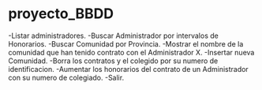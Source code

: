 # proyecto_BBDD

 -Listar administradores.
 -Buscar Administrador por intervalos de Honorarios.
 -Buscar Comunidad por Provincia.
 -Mostrar el nombre de la comunidad que han tenido contrato con el Administrador X.
 -Insertar nueva Comunidad.
 -Borra los contratos y el colegido por su numero de identificacion.
 -Aumentar los honorarios del contrato de un Administrador con su numero de colegiado.
 -Salir.
